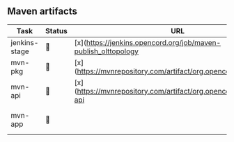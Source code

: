 
## Maven artifacts

| Task | Status | URL | Notes |
| ---- | ------ | --- | ----- |
| jenkins-stage | :hammer: | [x](https://jenkins.opencord.org/job/maven-publish_olttopology | |
| mvn-pkg       | :hammer: | [x](https://mvnrepository.com/artifact/org.opencord/olttopology | |
| mvn-api       | :hammer: | [x](https://mvnrepository.com/artifact/org.opencord/olttopology-api | |
| mvn-app       | :hammer: | | [x](https://mvnrepository.com/artifact/org.opencord/olttopology-app | |
